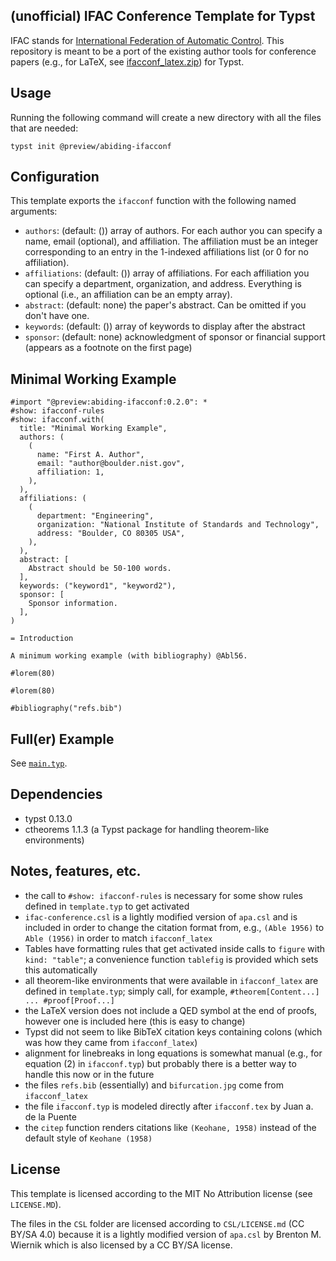 ## (unofficial) IFAC Conference Template for Typst

IFAC stands for [International Federation of Automatic Control](https://ifac-control.org/).
This repository is meant to be a port of the existing author tools for conference papers (e.g., for LaTeX, see [ifacconf_latex.zip](https://www.ifac-control.org/conferences/author-guide/copy_of_ifacconf_latex.zip/view)) for Typst.

## Usage

Running the following command will create a new directory with all the files that are needed:

```
typst init @preview/abiding-ifacconf
```

## Configuration

This template exports the `ifacconf` function with the following named arguments:

- `authors`: (default: ()) array of authors. For each author you can specify a name, email (optional), and affiliation. The affiliation must be an integer corresponding to an entry in the 1-indexed affiliations list (or 0 for no affiliation).
- `affiliations`: (default: ()) array of affiliations. For each affiliation you can specify a department, organization, and address. Everything is optional (i.e., an affiliation can be an empty array).
- `abstract`: (default: none) the paper's abstract. Can be omitted if you don't have one.
- `keywords`: (default: ()) array of keywords to display after the abstract
- `sponsor`: (default: none) acknowledgment of sponsor or financial support (appears as a footnote on the first page)

## Minimal Working Example

```typst
#import "@preview:abiding-ifacconf:0.2.0": *
#show: ifacconf-rules
#show: ifacconf.with(
  title: "Minimal Working Example",
  authors: (
    (
      name: "First A. Author",
      email: "author@boulder.nist.gov",
      affiliation: 1,
    ),
  ),
  affiliations: (
    (
      department: "Engineering",
      organization: "National Institute of Standards and Technology",
      address: "Boulder, CO 80305 USA",
    ),
  ),
  abstract: [
    Abstract should be 50-100 words.
  ],
  keywords: ("keyword1", "keyword2"),
  sponsor: [
    Sponsor information.
  ],
)

= Introduction

A minimum working example (with bibliography) @Abl56.

#lorem(80)

#lorem(80)

#bibliography("refs.bib")
```

## Full(er) Example

See [`main.typ`](https://github.com/avonmoll/ifacconf-typst/blob/main/template/main.typ).

## Dependencies

- typst 0.13.0
- ctheorems 1.1.3 (a Typst package for handling theorem-like environments)

## Notes, features, etc.

- the call to `#show: ifacconf-rules` is necessary for some show rules defined in `template.typ` to get activated
- `ifac-conference.csl` is a lightly modified version of `apa.csl` and is included in order to change the citation format from, e.g., `(Able 1956)` to `Able (1956)` in order to match `ifacconf_latex`
- Tables have formatting rules that get activated inside calls to `figure` with `kind: "table"`; a convenience function `tablefig` is provided which sets this automatically
- all theorem-like environments that were available in `ifacconf_latex` are defined in `template.typ`; simply call, for example, `#theorem[Content...] ... #proof[Proof...]`
- the LaTeX version does not include a QED symbol at the end of proofs, however one is included here (this is easy to change)
- Typst did not seem to like BibTeX citation keys containing colons (which was how they came from `ifacconf_latex`)
- alignment for linebreaks in long equations is somewhat manual (e.g., for equation (2) in `ifacconf.typ`) but probably there is a better way to handle this now or in the future
- the files `refs.bib` (essentially) and `bifurcation.jpg` come from `ifacconf_latex`
- the file `ifacconf.typ` is modeled directly after `ifacconf.tex` by Juan a. de la Puente
- the `citep` function renders citations like `(Keohane, 1958)` instead of the default style of `Keohane (1958)`

## License

This template is licensed according to the MIT No Attribution license (see `LICENSE.MD`).

The files in the `CSL` folder are licensed according to `CSL/LICENSE.md` (CC BY/SA 4.0) because it is a lightly modified version of `apa.csl` by Brenton M. Wiernik which is also licensed by a CC BY/SA license.
